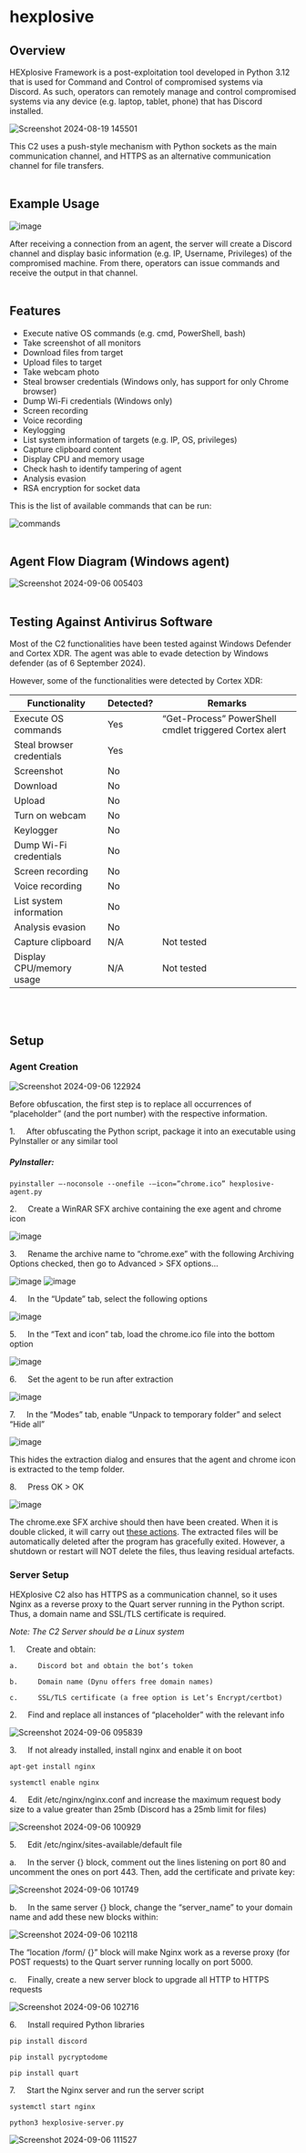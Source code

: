 # hexplosive

## Overview
HEXplosive Framework is a post-exploitation tool developed in Python 3.12 that is used for Command and Control of compromised systems via Discord. As such, operators can remotely manage and control compromised systems via any device (e.g. laptop, tablet, phone) that has Discord installed.

![Screenshot 2024-08-19 145501](https://github.com/user-attachments/assets/082b51b0-edd9-44d4-8bce-12236ffa1c2e)

This C2 uses a push-style mechanism with Python sockets as the main communication channel, and HTTPS as an alternative communication channel for file transfers.
<br>
<br>

## Example Usage

![image](https://github.com/user-attachments/assets/7f505359-3444-47eb-9892-e9e6cbc05694)

After receiving a connection from an agent, the server will create a Discord channel and display basic information (e.g. IP, Username, Privileges) of the compromised machine. From there, operators can issue commands and receive the output in that channel.
<br>
<br>

## Features

-  Execute native OS commands (e.g. cmd, PowerShell, bash)
-  Take screenshot of all monitors
-  Download files from target
-  Upload files to target
-  Take webcam photo
-  Steal browser credentials (Windows only, has support for only Chrome browser)
-  Dump Wi-Fi credentials (Windows only)
-  Screen recording
-  Voice recording
-  Keylogging
-  List system information of targets (e.g. IP, OS, privileges)
-  Capture clipboard content
-  Display CPU and memory usage
-  Check hash to identify tampering of agent
-  Analysis evasion
-  RSA encryption for socket data

This is the list of available commands that can be run:

![commands](https://github.com/user-attachments/assets/6dafeeb3-e2ea-4e78-a626-96c89bd55f40)
<br>
<br>

## Agent Flow Diagram (Windows agent)

![Screenshot 2024-09-06 005403](https://github.com/user-attachments/assets/f82bff38-a0f8-464a-95e1-ad5657f1c249)
<br>
<br>

## Testing Against Antivirus Software

Most of the C2 functionalities have been tested against Windows Defender and Cortex XDR. The agent was able to evade detection by Windows defender (as of 6 September 2024).

However, some of the functionalities were detected by Cortex XDR:

| Functionality             | Detected? | Remarks                                                |
| ------------------------- | --------- | ------------------------------------------------------ |
| Execute OS commands       | Yes       | “Get-Process” PowerShell cmdlet triggered Cortex alert |
| Steal browser credentials | Yes       |                                                        |
| Screenshot                | No        |                                                        |
| Download                  | No        |                                                        |
| Upload                    | No        |                                                        |
| Turn on webcam            | No        |                                                        |
| Keylogger                 | No        |                                                        |
| Dump Wi-Fi credentials    | No        |                                                        |
| Screen recording          | No        |                                                        |
| Voice recording           | No        |                                                        |
| List system information   | No        |                                                        |
| Analysis evasion          | No        |                                                        |
| Capture clipboard         | N/A       | Not tested                                             |
| Display CPU/memory usage  | N/A       | Not tested                                             |
<br>
<br>

## Setup

### Agent Creation

![Screenshot 2024-09-06 122924](https://github.com/user-attachments/assets/ad09b2b2-bef9-4ea5-bfb0-162f564bd071)

Before obfuscation, the first step is to replace all occurrences of “placeholder” (and the port number) with the respective information.

1.     After obfuscating the Python script, package it into an executable using PyInstaller or any similar tool

##### PyInstaller:

```
pyinstaller –-noconsole --onefile -–icon=”chrome.ico” hexplosive-agent.py
```


2.     Create a WinRAR SFX archive containing the exe agent and chrome icon

![image](https://github.com/user-attachments/assets/c0cf883b-97bb-4fcc-8bc9-ca6f28a15499)


3.     Rename the archive name to “chrome.exe” with the following Archiving Options checked, then go to Advanced > SFX options…

![image](https://github.com/user-attachments/assets/2c76c6eb-3f1c-414f-9319-87c520322aec) ![image](https://github.com/user-attachments/assets/415f7093-f098-44bf-ab00-612ca20aac66)


4.     In the “Update” tab, select the following options

![image](https://github.com/user-attachments/assets/06f69bc0-f75c-4601-9ce7-ddf9292f9a00)


5.     In the “Text and icon” tab, load the chrome.ico file into the bottom option

![image](https://github.com/user-attachments/assets/467aead9-da3e-4999-a256-c34387249562)


6.     Set the agent to be run after extraction

![image](https://github.com/user-attachments/assets/ec866b98-a35e-4533-b4fe-d698d0d3add9)


7.     In the “Modes” tab, enable “Unpack to temporary folder” and select “Hide all”

![image](https://github.com/user-attachments/assets/23179092-e12f-4f48-8cbf-fe65eac296c5)

This hides the extraction dialog and ensures that the agent and chrome icon is extracted to the temp folder.


8.     Press OK > OK

![image](https://github.com/user-attachments/assets/41582968-ba44-4e51-83c1-810a1931fe2c)

The chrome.exe SFX archive should then have been created. When it is double clicked, it will carry out [these actions](#_Agent_Flow_Diagram). The extracted files will be automatically deleted after the program has gracefully exited. However, a shutdown or restart will NOT delete the files, thus leaving residual artefacts.


### Server Setup

HEXplosive C2 also has HTTPS as a communication channel, so it uses Nginx as a reverse proxy to the Quart server running in the Python script. Thus, a domain name and SSL/TLS certificate is required.

_Note: The C2 Server should be a Linux system_

1.     Create and obtain:

	a.     Discord bot and obtain the bot’s token

	b.     Domain name (Dynu offers free domain names)

	c.     SSL/TLS certificate (a free option is Let’s Encrypt/certbot)


2.     Find and replace all instances of “placeholder” with the relevant info

![Screenshot 2024-09-06 095839](https://github.com/user-attachments/assets/14d99e48-4512-44c3-ab82-a0eb58cb0a5b)


3.     If not already installed, install nginx and enable it on boot
```
apt-get install nginx

systemctl enable nginx
```


4.     Edit /etc/nginx/nginx.conf and increase the maximum request body size to a value greater than 25mb (Discord has a 25mb limit for files)

![Screenshot 2024-09-06 100929](https://github.com/user-attachments/assets/9eca117f-c9b1-4c73-ac84-ea325a75a1ae)


5.     Edit /etc/nginx/sites-available/default file

a.     In the server {} block, comment out the lines listening on port 80 and uncomment the ones on port 443. Then, add the certificate and private key:

![Screenshot 2024-09-06 101749](https://github.com/user-attachments/assets/6d899bb0-c3ba-463a-955b-f1796e0b4440)

b.     In the same server {} block, change the “server_name” to your domain name and add these new blocks within:

![Screenshot 2024-09-06 102118](https://github.com/user-attachments/assets/cb89a869-d04d-44aa-9964-fc78eb488f7b)

The “location /form/ {}” block will make Nginx work as a reverse proxy (for POST requests) to the Quart server running locally on port 5000.

c.     Finally, create a new server block to upgrade all HTTP to HTTPS requests

![Screenshot 2024-09-06 102716](https://github.com/user-attachments/assets/00079f20-1891-46ba-b3e7-4a85f261d855)


6.     Install required Python libraries

```
pip install discord

pip install pycryptodome

pip install quart
```


7.     Start the Nginx server and run the server script

```
systemctl start nginx

python3 hexplosive-server.py
```

![Screenshot 2024-09-06 111527](https://github.com/user-attachments/assets/fdf0804f-21a1-482d-9ede-2ac4ac336206)
